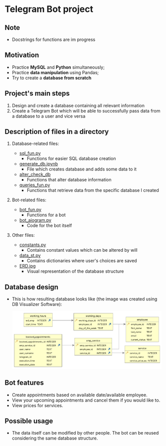 # **Telegram Bot project**

## **Note**
- Docstrings for functions are im progress

## **Motivation**
- Practice **MySQL** and **Python** simultaneously;
- Practice **data manipulation** using Pandas;
- Try to create a **database from scratch**

## **Project's main steps** 
1. Design and create a database containing all relevant information 
2. Create a Telegram Bot which will be able to successfully pass data from a database to a user and vice versa

## **Description of files in a directory**
1. Database-related files:

    * <ins>sql_fun.py</ins>
        * Functions for easier SQL database creation
    * <ins>generate_db.ipynb</ins>
        * File which creates database and adds some data to it  
    * <ins>alter_check_db</ins>
        * Functions that alter database information
    * <ins>queries_fun.py</ins>
        * Functions that retrieve data from the specific database I created

2. Bot-related files:
    * <ins>bot_fun.py</ins>
        * Functions for a bot 
    * <ins>bot_aiogram.py</ins> 
        * Code for the bot itself

3. Other files:
    * <ins>constants.py</ins>
        * Contains constant values which can be altered by will
    * <ins>data_st.py</ins>
        * Contains dictionaries where user's choices are saved
    * <ins>ERD.jpg</ins>
        * Visual representation of the database structure

## **Database design**
* This is how resulting database looks like (the image was created using DB Visualizer Software): 
 
  ![DB structure](/ERD.jpg)

## **Bot features**
- Create appointments based on available date/available employee.
- View your upcoming appointments and cancel them if you would like to.
- View prices for services. 

## **Possible usage**
- The data itself can be modified by other people. The bot can be reused considering the same database structure.
